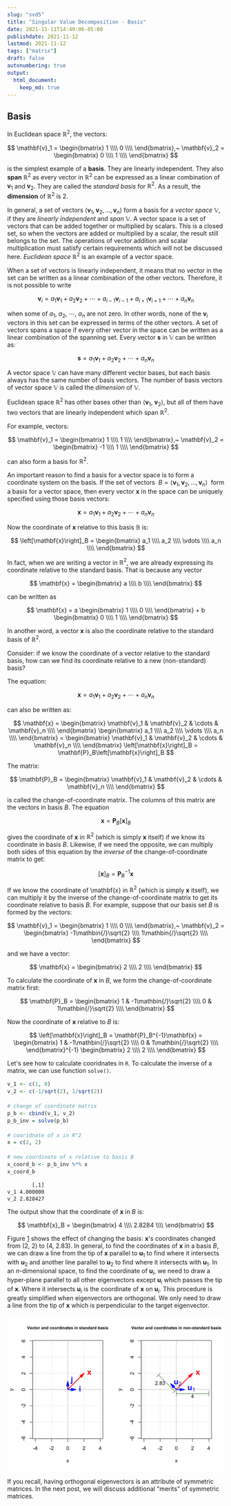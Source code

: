 ```yaml
---
slug: "svd5"
title: "Singular Value Decomposition - Basis"
date: 2021-11-11T14:49:06-05:00 
publishdate: 2021-11-12
lastmod: 2021-11-12
tags: ["matrix"]
draft: false
autonumbering: true
output:
  html_document:
    keep_md: true
---
```




## Basis

In Euclidean space $\mathbb{R}^2$, the vectors: 

$$
\mathbf{v}_1 = 
\begin{bmatrix}
  1 \\\\
  0 \\\\
\end{bmatrix},~
\mathbf{v}_2 = 
\begin{bmatrix}
  0 \\\\
  1 \\\\
\end{bmatrix}
$$ 

is the simplest example of a **basis**.
They are linearly independent.
They also **span** $\mathbb{R}^2$
as every vector in $\mathbb{R}^2$ can be expressed 
as a linear combination of $\mathbf{v}_1$ and $\mathbf{v}_2$.
They are called the *standard basis* for $\mathbb{R}^2$. 
As a result, the **dimension** of $\mathbb{R}^2$ is 2.
<!-- It can have other bases,  -->
<!-- but all of them have two vectors that are linearly independent  -->
<!-- and span it.  -->

In general,
a set of vectors $\left<\mathbf{v}_1, \mathbf{v}_2, \ldots, \mathbf{v}_n \right>$
form a basis for a *vector space* $\mathbb{V}$, 
if they are *linearly independent* and *span* $\mathbb{V}$. 
A vector space is a set of vectors that can be added together or multiplied by scalars.
This is a closed set, 
so when the vectors are added or multiplied by a scalar, 
the result still belongs to the set. 
The operations of vector addition and scalar multiplication must satisfy 
certain requirements which will not be discussed here. 
*Euclidean space* $\mathbb{R}^2$ is an example of a vector space.

When a set of vectors is linearly independent, 
it means that no vector in the set can be written as a linear combination of the other vectors. 
Therefore, it is not possible to write

$$
\begin{equation*}
\mathbf{v}_i = a_1\mathbf{v}_1 + a_2\mathbf{v}_2 + \cdots + 
a_{i-1}\mathbf{v}_{i-1} + a_{i+1}\mathbf{v}_{i+1} + \cdots + a_n\mathbf{v}_n
\end{equation*}
$$ 

when some of $a_1$, $a_2$, $\cdots$, $a_n$ are not zero. 
In other words, none of the $\mathbf{v}_i$ vectors in this set 
can be expressed in terms of the other vectors. 
A set of vectors spans a space if every other vector in the space can be written 
as a linear combination of the spanning set. 
Every vector $\mathbf{s}$ in $\mathbb{V}$ can be written as:

$$
\mathbf{s} = a_1\mathbf{v}_1 + a_2\mathbf{v}_2 + \cdots + a_n\mathbf{v}_n
$$ 

A vector space $\mathbb{V}$ can have many different vector bases, 
but each basis always has the same number of basis vectors. 
The number of basis vectors of vector space $\mathbb{V}$ is called 
the *dimension* of $\mathbb{V}$. 

Euclidean space $\mathbb{R}^2$ has other bases other than
$\left<\mathbf{v}_1,~\mathbf{v}_2\right>$,
but all of them have two vectors that are linearly independent 
which span $\mathbb{R}^2$.

For example, vectors:

$$
\mathbf{v}_1 = 
\begin{bmatrix}
  1 \\\\
  1 \\\\
\end{bmatrix},~
\mathbf{v}_2 = 
\begin{bmatrix}
  -1 \\\\
  1 \\\\
\end{bmatrix}
$$ 

can also form a basis for $\mathbb{R}^2$. 

An important reason to find a basis for a vector space 
is to form a coordinate system on the basis. 
If the set of vectors
$~B = \left<\mathbf{v}_1, \mathbf{v}_2, \ldots, \mathbf{v}_n \right>~$
form a basis for a vector space, 
then every vector $\mathbf{x}$ in the space can be uniquely specified 
using those basis vectors:

$$
\mathbf{x} = a_1\mathbf{v}_1 + a_2\mathbf{v}_2 + \cdots + a_n\mathbf{v}_n
$$ 

Now the coordinate of $\mathbf{x}$ relative to this basis $\mathbb{B}$ is: 

$$
\left[\mathbf{x}\right]_B = 
\begin{bmatrix}
  a_1 \\\\
  a_2 \\\\
  \vdots \\\\
  a_n \\\\
\end{bmatrix}
$$ 

In fact, when we are writing a vector in $\mathbb{R}^2$, 
we are already expressing its coordinate relative to the standard basis. 
That is because any vector

$$
\mathbf{x} = 
\begin{bmatrix}
  a \\\\
  b \\\\
\end{bmatrix}
$$ 

can be written as

$$
\mathbf{x} = a
\begin{bmatrix}
  1 \\\\
  0 \\\\
\end{bmatrix} + 
b
\begin{bmatrix}
  0 \\\\
  1 \\\\
\end{bmatrix}
$$ 

In another word, a vector $\mathbf{x}$ is also the coordinate relative
to the standard basis of $\mathbb{R}^2$.

Consider: if we know the coordinate of a vector relative to the standard basis, 
how can we find its coordinate relative to a new (non-standard) basis?

The equation:

$$
\mathbf{x} = a_1\mathbf{v}_1 + a_2\mathbf{v}_2 + \cdots + a_n\mathbf{v}_n
$$ 

can also be written as: 

$$
\mathbf{x} = 
\begin{bmatrix}
  \mathbf{v}_1 & \mathbf{v}_2 & \cdots & \mathbf{v}_n \\\\
\end{bmatrix}
\begin{bmatrix}
  a_1 \\\\
  a_2 \\\\
  \vdots \\\\
  a_n \\\\
\end{bmatrix} = 
\begin{bmatrix}
  \mathbf{v}_1 & \mathbf{v}_2 & \cdots & \mathbf{v}_n \\\\
\end{bmatrix}
\left[\mathbf{x}\right]_B = 
\mathbf{P}_B\left[\mathbf{x}\right]_B
$$ 

The matrix:

$$
\mathbf{P}_B = 
\begin{bmatrix}
  \mathbf{v}_1 & \mathbf{v}_2 & \cdots & \mathbf{v}_n \\\\
\end{bmatrix}
$$ 

is called the change-of-coordinate matrix. 
The columns of this matrix are the vectors in basis *B*.
The equation

$$
\mathbf{x} = \mathbf{P}_B\left[\mathbf{x}\right]_B
$$ 

gives the coordinate of $\mathbf{x}$ in $\mathbb{R}^2$ 
(which is simply $\mathbf{x}$ itself)
if we know its coordinate in basis *B*.
Likewise, if we need the opposite,
we can multiply both sides of this equation 
by the *inverse* of the change-of-coordinate matrix to get:

$$
\left[\mathbf{x}\right]_B = \mathbf{P}_B^{-1}\mathbf{x}
$$ 

If we know the coordinate of \mathbf{x} in $\mathbb{R}^2$ 
(which is simply $\mathbf{x}$ itself), 
we can multiply it by the inverse of the change-of-coordinate matrix 
to get its coordinate relative to basis *B*.
For example, suppose that our basis set *B* is formed by the vectors:

$$
\mathbf{v}_1 = 
\begin{bmatrix}
  1 \\\\
  0 \\\\
\end{bmatrix},~
\mathbf{v}_2 = 
\begin{bmatrix}
  -1\mathbin{/}\sqrt{2} \\\\
  1\mathbin{/}\sqrt{2} \\\\
\end{bmatrix}
$$ 

and we have a vector:

$$
\mathbf{x} = 
\begin{bmatrix}
  2 \\\\
  2 \\\\
\end{bmatrix}
$$ 

To calculate the coordinate of $\mathbf{x}$ in *B*,
we form the change-of-coordinate matrix first:

$$
\mathbf{P}_B = 
\begin{bmatrix}
  1 & -1\mathbin{/}\sqrt{2}  \\\\
  0 & 1\mathbin{/}\sqrt{2}  \\\\
\end{bmatrix}
$$ 

Now the coordinate of $\mathbf{x}$ relative to *B* is: 

$$
\left[\mathbf{x}\right]_B = \mathbf{P}_B^{-1}\mathbf{x} = 
\begin{bmatrix}
  1 & -1\mathbin{/}\sqrt{2}  \\\\
  0 & 1\mathbin{/}\sqrt{2}  \\\\
\end{bmatrix}^{-1}
\begin{bmatrix}
  2 \\\\
  2 \\\\
\end{bmatrix}
$$ 

Let's see how to calculate cooridnates in `R`. 
To calculate the inverse of a matrix, we can use function `solve()`.

```r 
v_1 <- c(1, 0)
v_2 <- c(-1/sqrt(2), 1/sqrt(2))

# change of coordinate matrix
p_b <- cbind(v_1, v_2)
p_b_inv = solve(p_b)

# cooridnate of x in R^2
x = c(2, 2)

# new coordinate of x relative to basis B
x_coord_b <- p_b_inv %*% x
x_coord_b
```

```
        [,1]
v_1 4.000000
v_2 2.828427
```

The output show that the coordinate of $\mathbf{x}$ in *B* is: 

$$
\mathbf{x}_B = 
\begin{bmatrix}
  4 \\\\
  2.8284 \\\\
\end{bmatrix}
$$

Figure [1](#basis-figure) shows the effect of changing the basis:
$\mathbf{x}$'s coordinates changed from
$\left(2,~2 \right)$ to $\left(4,~2.83 \right)$.
In general, to find the coordinates of $\mathbf{x}$ in a basis $B$,
we can draw a line from the tip of $\mathbf{x}$ parallel to
$\mathbf{u}_1$ to find where it intersects with $\mathbf{u}_2$
and another line parallel to $\mathbf{u}_2$
to find where it intersects with $\mathbf{u}_1$.
In an $n$-dimensional space,
to find the coordinate of $\mathbf{u}_i$,
we need to draw a hyper-plane
parallel to all other eigenvectors except $\mathbf{u}_i$
which passes the tip of $\mathbf{x}$.
Where it intersects $\mathbf{u}_i$ is the coordinate of $\mathbf{x}$ on $\mathbf{u}_i$.
This procedure is greatly simplified when eigenvectors are orthogonal.
We only need to draw a line from the tip of $\mathbf{x}$
which is perpendicular to the target eigenvector.


![basis: standard (left) and non-standard (right) and coordinates in them.](basis-1.png "A vector's coordinates in standard basis (left) and non-standard basis (right).")

If you recall, having orthogonal eigenvectors
is an attribute of symmetric matrices.
In the next post,
we will discuss additional "merits" of symmetric matrices.


